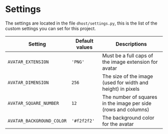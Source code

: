 # Settings

The settings are located in the file `dhost/settings.py`, this is the list of the custom settings you can set for this project.

| Setting | Default values | Descriptions |
| --- | --- | --- |
| `AVATAR_EXTENSION` | `'PNG'` | Must be a full caps of the image extension for avatar |
| `AVATAR_DIMENSION` | `256` | The size of the image (used for width and height) in pixels |
| `AVATAR_SQUARE_NUMBER` | `12` | The number of squares in the image per side (rows and columns) |
| `AVATAR_BACKGROUND_COLOR` | `'#f2f2f2'` | The background color for the avatar |
